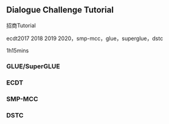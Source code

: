 ## Dialogue Challenge Tutorial

招商Tutorial

ecdt2017 2018 2019 2020，smp-mcc，glue，superglue，dstc

1h15mins



### GLUE/SuperGLUE



### ECDT



### SMP-MCC



### DSTC